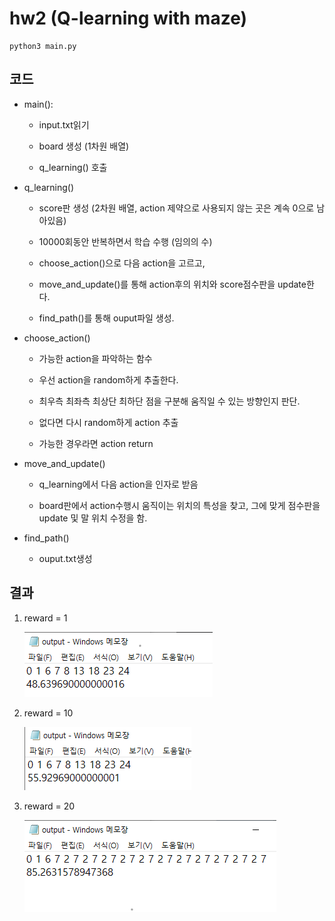# hw2 (Q-learning with maze)

```
python3 main.py
```

## 코드

- main(): 

  - input.txt읽기

  - board 생성 (1차원 배열)

  - q_learning() 호출

    

- q_learning()

  - score판 생성 (2차원 배열, action 제약으로 사용되지 않는 곳은 계속 0으로 남아있음)

  - 10000회동안 반복하면서 학습 수행 (임의의 수)

  - choose_action()으로 다음 action을 고르고,

  - move_and_update()를 통해 action후의 위치와 score점수판을 update한다. 

  - find_path()를 통해  ouput파일 생성. 

    

- choose_action()

  - 가능한 action을 파악하는 함수

  - 우선 action을 random하게 추출한다.

  - 최우측 최좌측 최상단 최하단 점을 구분해 움직일 수 있는 방향인지 판단.

  - 없다면 다시 random하게 action 추출

  - 가능한 경우라면 action return 

    

- move_and_update()

  - q_learning에서 다음 action을 인자로 받음

  - board판에서 action수행시 움직이는 위치의 특성을 찾고, 그에 맞게 점수판을 update 및 말 위치 수정을 함. 

    

- find_path()

  - ouput.txt생성

    

## 결과 

1. reward = 1

   ![reward=1](./result/reward=1.png)

2. reward = 10

   ![](./result/reward=10.png)

3. reward = 20

   ![](./result/reward=20.png)

   

